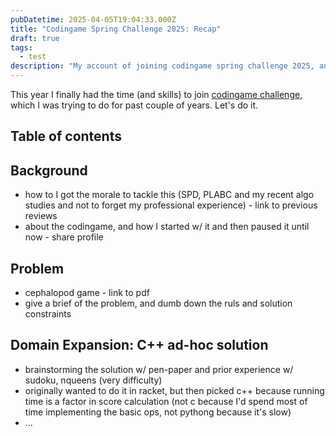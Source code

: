 ```yaml
---
pubDatetime: 2025-04-05T19:04:33.000Z
title: "Codingame Spring Challenge 2025: Recap"
draft: true
tags:
  - test
description: "My account of joining codingame spring challenge 2025, and beating it!"
---
```


This year I finally had the time (and skills) to join [codingame challenge](https://www.codingame.com/contests/spring-challenge-2025), which I was trying to do for past couple of years. Let's do it.

## Table of contents

## Background

- how to I got the morale to tackle this (SPD, PLABC and my recent algo studies and not to forget my professional experience) - link to previous reviews
- about the codingame, and how I started w/ it and then paused it until now - share profile

## Problem

- cephalopod game - link to pdf
- give a brief of the problem, and dumb down the ruls and solution constraints

## Domain Expansion: C++ ad-hoc solution

- brainstorming the solution w/ pen-paper and prior experience w/ sudoku, nqueens (very difficulty)
- originally wanted to do it in racket, but then picked c++ because running time is a factor in score calculation (not c because I'd spend most of time implementing the basic ops, not pythong because it's slow)
- ...
